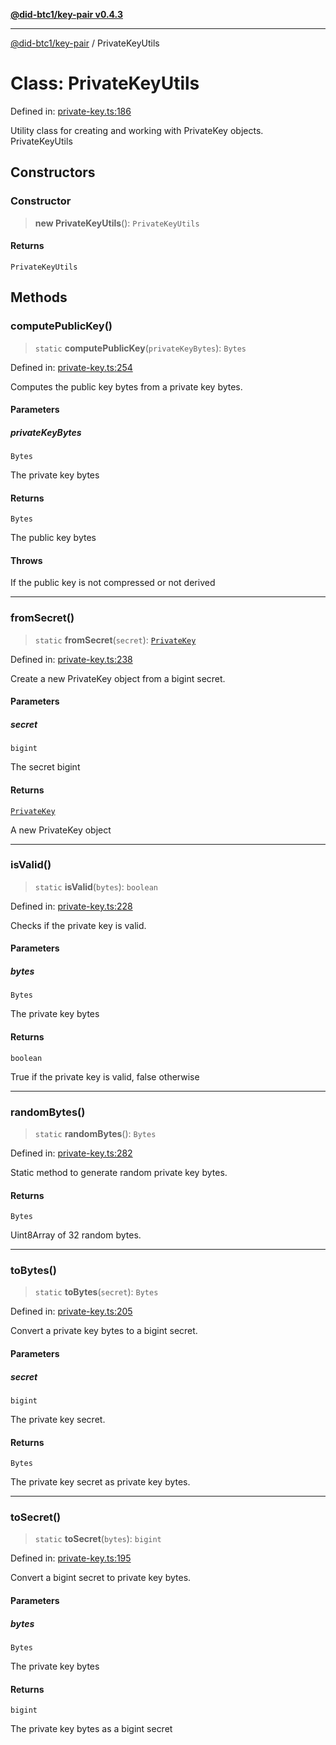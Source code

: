 [**@did-btc1/key-pair v0.4.3**](../README.md)

***

[@did-btc1/key-pair](../globals.md) / PrivateKeyUtils

# Class: PrivateKeyUtils

Defined in: [private-key.ts:186](https://github.com/jintekc/did-btc1-js/blob/c20c1728a05708ad9c42efd6a120ce1032864286/packages/key-pair/src/private-key.ts#L186)

Utility class for creating and working with PrivateKey objects.
 PrivateKeyUtils

## Constructors

### Constructor

> **new PrivateKeyUtils**(): `PrivateKeyUtils`

#### Returns

`PrivateKeyUtils`

## Methods

### computePublicKey()

> `static` **computePublicKey**(`privateKeyBytes`): `Bytes`

Defined in: [private-key.ts:254](https://github.com/jintekc/did-btc1-js/blob/c20c1728a05708ad9c42efd6a120ce1032864286/packages/key-pair/src/private-key.ts#L254)

Computes the public key bytes from a private key bytes.

#### Parameters

##### privateKeyBytes

`Bytes`

The private key bytes

#### Returns

`Bytes`

The public key bytes

#### Throws

If the public key is not compressed or not derived

***

### fromSecret()

> `static` **fromSecret**(`secret`): [`PrivateKey`](PrivateKey.md)

Defined in: [private-key.ts:238](https://github.com/jintekc/did-btc1-js/blob/c20c1728a05708ad9c42efd6a120ce1032864286/packages/key-pair/src/private-key.ts#L238)

Create a new PrivateKey object from a bigint secret.

#### Parameters

##### secret

`bigint`

The secret bigint

#### Returns

[`PrivateKey`](PrivateKey.md)

A new PrivateKey object

***

### isValid()

> `static` **isValid**(`bytes`): `boolean`

Defined in: [private-key.ts:228](https://github.com/jintekc/did-btc1-js/blob/c20c1728a05708ad9c42efd6a120ce1032864286/packages/key-pair/src/private-key.ts#L228)

Checks if the private key is valid.

#### Parameters

##### bytes

`Bytes`

The private key bytes

#### Returns

`boolean`

True if the private key is valid, false otherwise

***

### randomBytes()

> `static` **randomBytes**(): `Bytes`

Defined in: [private-key.ts:282](https://github.com/jintekc/did-btc1-js/blob/c20c1728a05708ad9c42efd6a120ce1032864286/packages/key-pair/src/private-key.ts#L282)

Static method to generate random private key bytes.

#### Returns

`Bytes`

Uint8Array of 32 random bytes.

***

### toBytes()

> `static` **toBytes**(`secret`): `Bytes`

Defined in: [private-key.ts:205](https://github.com/jintekc/did-btc1-js/blob/c20c1728a05708ad9c42efd6a120ce1032864286/packages/key-pair/src/private-key.ts#L205)

Convert a private key bytes to a bigint secret.

#### Parameters

##### secret

`bigint`

The private key secret.

#### Returns

`Bytes`

The private key secret as private key bytes.

***

### toSecret()

> `static` **toSecret**(`bytes`): `bigint`

Defined in: [private-key.ts:195](https://github.com/jintekc/did-btc1-js/blob/c20c1728a05708ad9c42efd6a120ce1032864286/packages/key-pair/src/private-key.ts#L195)

Convert a bigint secret to private key bytes.

#### Parameters

##### bytes

`Bytes`

The private key bytes

#### Returns

`bigint`

The private key bytes as a bigint secret
